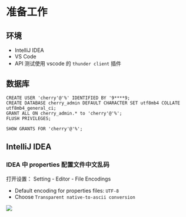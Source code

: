# 准备工作
## 环境
- IntelliJ IDEA
- VS Code
- API 测试使用 vscode 的 `thunder client` 插件
## 数据库
```shell
CREATE USER 'cherry'@'%' IDENTIFIED BY '9****9;
CREATE DATABASE cherry_admin DEFAULT CHARACTER SET utf8mb4 COLLATE utf8mb4_general_ci;
GRANT ALL ON cherry_admin.* to 'cherry'@'%';
FLUSH PRIVILEGES;

SHOW GRANTS FOR 'cherry'@'%'; 
```

## IntelliJ IDEA
### IDEA 中 properties 配置文件中文乱码

打开设置： Setting - Editor - File Encodings 

- Default encoding for properties files: `UTF-8`
- Choose `Transparent native-to-ascii conversion`
 
![](https://i-blog.csdnimg.cn/direct/8e108488c5884896bdb38bd3636417b5.png)
